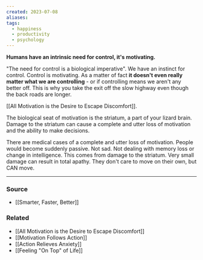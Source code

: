 ```yaml
---
created: 2023-07-08
aliases: 
tags:
  - happiness
  - productivity
  - psychology
---
```

**Humans have an intrinsic need for control, it's motivating.**

"The need for control is a biological imperative". We have an instinct for control. Control is motivating. As a matter of fact **it doesn't even really matter what we are controlling** - or if controlling means we aren't any better off. This is why you take the exit off the slow highway even though the back roads are longer.

[[All Motivation is the Desire to Escape Discomfort]]. 

The biological seat of motivation is the striatum, a part of your lizard brain. Damage to the striatum can cause a complete and utter loss of motivation and the ability to make decisions. 

There are medical cases of a complete and utter loss of motivation. People would become suddenly passive. Not sad. Not dealing with memory loss or change in intelligence. This comes from damage to the striatum. Very small damage can result in total apathy. They don't care to move on their own, but CAN move.

---
### Source
- [[Smarter, Faster, Better]]

### Related
- [[All Motivation is the Desire to Escape Discomfort]] 
- [[Motivation Follows Action]] 
- [[Action Relieves Anxiety]]
- [[Feeling "On Top" of Life]]